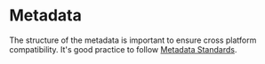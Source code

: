 # Metadata

The structure of the metadata is important to ensure cross platform compatibility. It's good practice to follow [Metadata Standards](https://docs.opensea.io/docs/metadata-standards).
